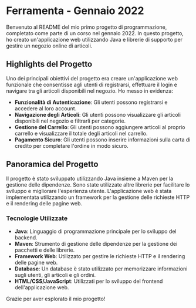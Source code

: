 # Ferramenta - Gennaio 2022

Benvenuto al README del mio primo progetto di programmazione, completato come parte di un corso nel gennaio 2022. In questo progetto, ho creato un'applicazione web utilizzando Java e librerie di supporto per gestire un negozio online di articoli. 

## Highlights del Progetto

Uno dei principali obiettivi del progetto era creare un'applicazione web funzionale che consentisse agli utenti di registrarsi, effettuare il login e navigare tra gli articoli disponibili nel negozio. Ho messo in evidenza:

- **Funzionalità di Autenticazione**: Gli utenti possono registrarsi e accedere al loro account.
- **Navigazione degli Articoli**: Gli utenti possono visualizzare gli articoli disponibili nel negozio e filtrarli per categorie.
- **Gestione del Carrello**: Gli utenti possono aggiungere articoli al proprio carrello e visualizzare il totale degli articoli nel carrello.
- **Pagamento Sicuro**: Gli utenti possono inserire informazioni sulla carta di credito per completare l'ordine in modo sicuro.

## Panoramica del Progetto

Il progetto è stato sviluppato utilizzando Java insieme a Maven per la gestione delle dipendenze. Sono state utilizzate altre librerie per facilitare lo sviluppo e migliorare l'esperienza utente. L'applicazione web è stata implementata utilizzando un framework per la gestione delle richieste HTTP e il rendering delle pagine web.

### Tecnologie Utilizzate

- **Java**: Linguaggio di programmazione principale per lo sviluppo del backend.
- **Maven**: Strumento di gestione delle dipendenze per la gestione dei pacchetti e delle librerie.
- **Framework Web**: Utilizzato per gestire le richieste HTTP e il rendering delle pagine web.
- **Database**: Un database è stato utilizzato per memorizzare informazioni sugli utenti, gli articoli e gli ordini.
- **HTML/CSS/JavaScript**: Utilizzati per lo sviluppo del frontend dell'applicazione web.

Grazie per aver esplorato il mio progetto!
